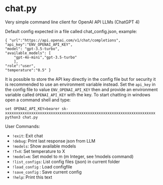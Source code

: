 # chat.py
Very simple command line client for OpenAI API LLMs (ChatGPT 4)

Default config expected in a file called chat_config.json, example:
```
{ "url":"https://api.openai.com/v1/chat/completions",
"api_key":"ENV_OPENAI_API_KEY",
"model": "gpt-3.5-turbo",
"available_models": [
    "gpt-4o-mini","gpt-3.5-turbo"
    ],
"role":"user",
"temperature":"0.5" }
```
It is possible to store the API key directly in the config file but for security it is recommended to use an environment variable instead.
Set the `api_key` in the config file to value `ENV_OPENAI_API_KEY` then and provide an environment variable called `OPENAI_API_KEY` with the key.
To start chatting  in windows open a command shell and type:
```
set OPENAI_API_KEY=bearer sk-xxxxxxxxxxxxxxxxxxxxxxxxxxxxxxxxxxxxxxxxxxxxxxxxxxxxxxxxxxxxxxxxxxxxx
python3 chat.py
```


User Commands:
 - `!exit`:      Exit chat
 - `!debug`:     Print last response json from LLM
 - `!models`:    Show available models
 - `!T=X`:       Set temperature to X
 - `!model=m`:   Set model to m (m Integer, see !models command)
 - `!list_configs`: List config files (json) in current folder
 - `!load_config` <filename>:    Load configfile
 - `!save_config` <filename>:    Save current config 
 - `!help`:      Print this text

